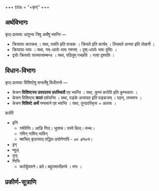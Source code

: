 +++
title = "+कृत्"
+++

## अर्थविभागः
कृत्-प्रत्ययाः धातुभ्यः त्रिषु अर्थेषु भवन्ति —

- क्रियायाः कारकम् । यथा, पचति इति पाचकः । क्रियते इति कार्यम् । लिख्यते अनया इति लेखनी ।
- क्रियायाः भावः । यथा, गम्-धातोः भावः गमनम् । दृश्-धातोः भावः दृष्टिः ।
- द्वयोः क्रिययोः परस्परसम्बन्धः । यथा, पठितुम् गच्छति । गत्वा दृश्यति ।

## विधान-विभागः
कृत्-प्रत्ययाः विशिष्टेषु सन्दर्भेषु विधीयन्ते  —

- केचन **विशिष्टस्य उपपदस्य उपस्थितौ** एव भवन्ति । यथा, कुम्भं करोति इति कुम्भकारः ।
- केचन विशिष्टम् **कालं** दर्शयन्ति । यथा, पङ्के अजायत इति पङ्कजम् । पठन्, लभमानः ।
- केचन **विशिष्टे अर्थे** गम्यमाने एव भवन्ति । यथा, तुन्दपरिमृजः = अलसः ।


कर्तरि 

- इनि
  - गमेरिनिः। आङि णित्। भुवश्च। परमे कित्। मन्थः। 
  - गमिन् गामिन् भाविन्
  - क्वचित् कृदन्तात् तद्धित-प्रयोगेणापि - `अत इनिठनौ`। 
- इन् 
- ण्वुल्
- तृच्
- णिनिः
  - कर्तर्युपमाने। व्रते। बहुलमाभीक्ष्ण्ये । मनः ।

## प्रकीर्ण-सूत्राणि
<div class="spreadsheet" src="../kRt.tsv"> </div>  
